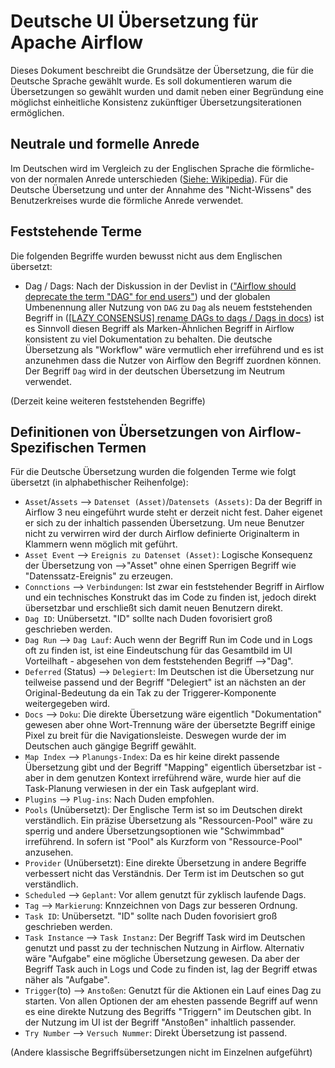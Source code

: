 <!--
 Licensed to the Apache Software Foundation (ASF) under one
 or more contributor license agreements.  See the NOTICE file
 distributed with this work for additional information
 regarding copyright ownership.  The ASF licenses this file
 to you under the Apache License, Version 2.0 (the
 "License"); you may not use this file except in compliance
 with the License.  You may obtain a copy of the License at

   http://www.apache.org/licenses/LICENSE-2.0

 Unless required by applicable law or agreed to in writing,
 software distributed under the License is distributed on an
 "AS IS" BASIS, WITHOUT WARRANTIES OR CONDITIONS OF ANY
 KIND, either express or implied.  See the License for the
 specific language governing permissions and limitations
 under the License.
 -->

# Deutsche UI Übersetzung für Apache Airflow

Dieses Dokument beschreibt die Grundsätze der Übersetzung, die für die Deutsche
Sprache gewählt wurde. Es soll dokumentieren warum die Übersetzungen so gewählt
wurden und damit neben einer Begründung eine möglichst einheitliche Konsistenz
zukünftiger Übersetzungsiterationen ermöglichen.

## Neutrale und formelle Anrede

Im Deutschen wird im Vergleich zu der Englischen Sprache die förmliche- von der
normalen Anrede unterschieden
([Siehe: Wikipedia](https://de.wikipedia.org/wiki/Anrede)). Für die Deutsche
Übersetzung und unter der Annahme des "Nicht-Wissens" des Benutzerkreises wurde
die förmliche Anrede verwendet.

## Feststehende Terme

Die folgenden Begriffe wurden bewusst nicht aus dem Englischen übersetzt:

- Dag / Dags: Nach der Diskussion in der Devlist in
  (["Airflow should deprecate the term "DAG" for end users"](https://lists.apache.org/thread/lktrzqkzrpvc1cyctxz7zxfmc0fwtq2j))
  und der globalen Umbenennung aller Nutzung von `DAG` zu `Dag` als neuem
  feststehenden Begriff in
  ([[LAZY CONSENSUS] rename DAGs to dags / Dags in docs](https://lists.apache.org/thread/24hs06s39l73gj2h4o8l5dr2czgg2gw0))
  ist es Sinnvoll diesen Begriff als Marken-Ähnlichen Begriff in Airflow
  konsistent zu viel Dokumentation zu behalten. Die deutsche Übersetzung als
  "Workflow" wäre vermutlich eher irreführend und es ist anzunehmen dass die
  Nutzer von Airflow den Begriff zuordnen können.
  Der Begriff `Dag` wird in der deutschen Übersetzung im Neutrum verwendet.

(Derzeit keine weiteren feststehenden Begriffe)

## Definitionen von Übersetzungen von Airflow-Spezifischen Termen

Für die Deutsche Übersetzung wurden die folgenden Terme wie folgt übersetzt
(in alphabethischer Reihenfolge):

- `Asset`/`Assets` --> `Datenset (Asset)`/`Datensets (Assets)`:
  Da der Begriff in Airflow 3 neu eingeführt wurde steht er derzeit nicht fest.
  Daher eigenet er sich zu der inhaltich passenden Übersetzung. Um neue
  Benutzer nicht zu verwirren wird der durch Airflow definierte Originalterm in
  Klammern wenn möglich mit geführt.
- `Asset Event` --> `Ereignis zu Datenset (Asset)`: Logische Konsequenz der
  Übersetzung von -->"Asset" ohne einen Sperrigen Begriff wie
  "Datenssatz-Ereignis" zu erzeugen.
- `Connctions` --> `Verbindungen`: Ist zwar ein feststehender Begriff in
  Airflow und ein technisches Konstrukt das im Code zu finden ist, jedoch
  direkt übersetzbar und erschließt sich damit neuen Benutzern direkt.
- `Dag ID`: Unübersetzt. "ID" sollte nach Duden fovorisiert groß geschrieben
  werden.
- `Dag Run` --> `Dag Lauf`: Auch wenn der Begriff Run im Code und in Logs oft
  zu finden ist, ist eine Eindeutschung für das Gesamtbild im UI Vorteilhaft -
  abgesehen von dem feststehenden Begriff -->"Dag".
- `Deferred` (Status) --> `Delegiert`: Im Deutschen ist die Übersetzung nur
  teilweise passend und der Begriff "Delegiert" ist an nächsten an der
  Original-Bedeutung da ein Tak zu der Triggerer-Komponente weitergegeben wird.
- `Docs` --> `Doku`: Die direkte Übersetzung wäre eigentlich "Dokumentation"
  gewesen aber ohne Wort-Trennung wäre der übersetzte Begriff einige Pixel zu
  breit für die Navigationsleiste. Deswegen wurde der im Deutschen auch
  gängige Begriff gewählt.
- `Map Index` --> `Planungs-Index`: Da es hir keine direkt passende Übersetzung
  gibt und der Begriff "Mapping" eigentlich übersetzbar ist - aber in dem
  genutzen Kontext irreführend wäre, wurde hier auf die Task-Planung verwiesen
  in der ein Task aufgeplant wird.
- `Plugins` --> `Plug-ins`: Nach Duden empfohlen.
- `Pools` (Unübersetzt): Der Englische Term ist so im Deutschen direkt
  verständlich. Ein präzise Übersetzung als "Ressourcen-Pool" wäre zu sperrig
  und andere Übersetzungsoptionen wie "Schwimmbad" irreführend. In sofern ist
  "Pool" als Kurzform von "Ressource-Pool" anzusehen.
- `Provider` (Unübersetzt): Eine direkte Übersetzung in andere Begriffe
  verbessert nicht das Verständnis. Der Term ist im Deutschen so gut
  verständlich.
- `Scheduled` --> `Geplant`: Vor allem genutzt für zyklisch laufende Dags.
- `Tag` --> `Markierung`: Knnzeichnen von Dags zur besseren Ordnung.
- `Task ID`: Unübersetzt. "ID" sollte nach Duden fovorisiert groß geschrieben
  werden.
- `Task Instance` --> `Task Instanz`: Der Begriff Task wird im Deutschen
  genutzt und passt zu der technischen Nutzung in Airflow. Alternativ wäre
  "Aufgabe" eine mögliche Übersetzung gewesen. Da aber der Begriff Task auch in
  Logs und Code zu finden ist, lag der Begriff etwas näher als "Aufgabe".
- `Trigger`(to) --> `Anstoßen`: Genutzt für die Aktionen ein Lauf eines Dag zu
  starten. Von allen Optionen der am ehesten passende Begriff auf wenn es eine
  direkte Nutzung des Begriffs "Triggern" im Deutschen gibt. In der Nutzung im
  UI ist der Begriff "Anstoßen" inhaltlich passender.
- `Try Number` --> `Versuch Nummer`: Direkt Übersetzung ist passend.

(Andere klassische Begriffsübersetzungen nicht im Einzelnen aufgeführt)
